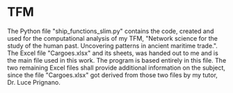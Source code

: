 # TFM

The Python file "ship_functions_slim.py" contains the code, created and used for the computational analysis of my TFM, 
"Network science for the study of the human past. Uncovering patterns in ancient maritime trade.". The Excel file "Cargoes.xlsx"
and its sheets, was handed out to me and is the main file used in this work. The program is based entirely in this file. 
The two remaining Excel files shall provide additional information on the subject, since the file "Cargoes.xlsx" got derived from 
those two files by my tutor, Dr. Luce Prignano.
